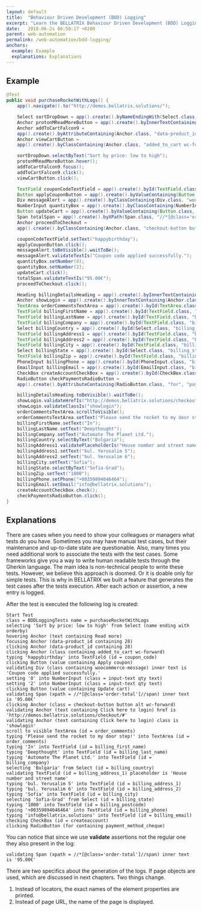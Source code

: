 ```yaml
---
layout: default
title:  "Behaviour Driven Development (BDD) Logging"
excerpt: "Learn the BELLATRIX Behaviour Driven Development (BDD) Logging works and how to use it."
date:   2018-06-2s 06:50:17 +0200
parent: web-automation
permalink: /web-automation/bdd-logging/
anchors:
  example: Example
  explanations: Explanations
---
```

Example
-------
```java
@Test
public void purchaseRocketWithLogs() {
    app().navigate().to("http://demos.bellatrix.solutions/");

    Select sortDropDown = app().create().byNameEndingWith(Select.class, "orderby");
    Anchor protonMReadMoreButton = app().create().byInnerTextContaining(Anchor.class, "Read more");
    Anchor addToCartFalcon9 =
    app().create().byAttributeContaining(Anchor.class, "data-product_id", "28").toBeClickable();
    Anchor viewCartButton =
    app().create().byClassContaining(Anchor.class, "added_to_cart wc-forward").toBeClickable();

    sortDropDown.selectByText("Sort by price: low to high");
    protonMReadMoreButton.hover();
    addToCartFalcon9.focus();
    addToCartFalcon9.click();
    viewCartButton.click();

    TextField couponCodeTextField = app().create().byId(TextField.class, "coupon_code");
    Button applyCouponButton = app().create().byValueContaining(Button.class, "Apply coupon");
    Div messageAlert = app().create().byClassContaining(Div.class, "woocommerce-message");
    NumberInput quantityBox = app().create().byClassContaining(NumberInput.class, "input-text qty text");
    Button updateCart = app().create().byValueContaining(Button.class, "Update cart").toBeClickable();
    Span totalSpan = app().create().byXPath(Span.class, "//*[@class='order-total']//span");
    Anchor proceedToCheckout =
    app().create().byClassContaining(Anchor.class, "checkout-button button alt wc-forward");

    couponCodeTextField.setText("happybirthday");
    applyCouponButton.click();
    messageAlert.toBeVisible().waitToBe();
    messageAlert.validateTextIs("Coupon code applied successfully.");
    quantityBox.setNumber(0);
    quantityBox.setNumber(2);
    updateCart.click();
    totalSpan.validateTextIs("95.00€");
    proceedToCheckout.click();

    Heading billingDetailsHeading = app().create().byInnerTextContaining(Heading.class, "Billing details");
    Anchor showLogin = app().create().byInnerTextContaining(Anchor.class, "Click here to login");
    TextArea orderCommentsTextArea = app().create().byId(TextArea.class, "order_comments");
    TextField billingFirstName = app().create().byId(TextField.class, "billing_first_name");
    TextField billingLastName = app().create().byId(TextField.class, "billing_last_name");
    TextField billingCompany = app().create().byId(TextField.class, "billing_company");
    Select billingCountry = app().create().byId(Select.class, "billing_country");
    TextField billingAddress1 = app().create().byId(TextField.class, "billing_address_1");
    TextField billingAddress2 = app().create().byId(TextField.class, "billing_address_2");
    TextField billingCity = app().create().byId(TextField.class, "billing_city");
    Select billingState = app().create().byId(Select.class, "billing_state").toBeVisible().toBeClickable();
    TextField billingZip = app().create().byId(TextField.class, "billing_postcode");
    PhoneInput billingPhone = app().create().byId(PhoneInput.class, "billing_phone");
    EmailInput billingEmail = app().create().byId(EmailInput.class, "billing_email");
    CheckBox createAccountCheckBox = app().create().byId(CheckBox.class, "createaccount");
    RadioButton checkPaymentsRadioButton =
    app().create().byAttributeContaining(RadioButton.class, "for", "payment_method_cheque");

    billingDetailsHeading.toBeVisible().waitToBe();
    showLogin.validateHrefIs("http://demos.bellatrix.solutions/checkout/#");
    showLogin.validateClassIs("showlogin");
    orderCommentsTextArea.scrollToVisible();
    orderCommentsTextArea.setText("Please send the rocket to my door step!");
    billingFirstName.setText("In");
    billingLastName.setText("Deepthought");
    billingCompany.setText("Automate The Planet Ltd.");
    billingCountry.selectByText("Bulgaria");
    billingAddress1.validatePlaceholderIs("House number and street name");
    billingAddress1.setText("bul. Yerusalim 5");
    billingAddress2.setText("bul. Yerusalim 6");
    billingCity.setText("Sofia");
    billingState.selectByText("Sofia-Grad");
    billingZip.setText("1000");
    billingPhone.setPhone("+00359894646464");
    billingEmail.setEmail("info@bellatrix.solutions");
    createAccountCheckBox.check();
    checkPaymentsRadioButton.click();
}
```

Explanations
------------
There are cases when you need to show your colleagues or managers what tests do you have. Sometimes you may have manual test cases, but their maintenance and up-to-date state are questionable. Also, many times you need additional work to associate the tests with the test cases. Some frameworks give you a way to write human readable tests through the Gherkin language. The main idea is non-technical people to write these tests. However, we believe this approach is doomed. Or it is doable only for simple tests. This is why in BELLATRIX we built a feature that generates the test cases after the tests execution. After each action or assertion, a new entry is logged.

After the test is executed the following log is created:

```
Start Test
class = BDDLoggingTests name = purchaseRocketWithLogs
selecting 'Sort by price: low to high' from Select (name ending with orderby)
hovering Anchor (text containing Read more)
focusing Anchor (data-product_id containing 28)
clicking Anchor (data-product_id containing 28)
clicking Anchor (class containing added_to_cart wc-forward)
typing 'happybirthday' into TextField (id = coupon_code)
clicking Button (value containing Apply coupon)
validating Div (class containing woocommerce-message) inner text is 'Coupon code applied successfully.'
setting '0' into NumberInput (class = input-text qty text)
setting '2' into NumberInput (class = input-text qty text)
clicking Button (value containing Update cart)
validating Span (xpath = //*[@class='order-total']//span) inner text is '95.00€'
clicking Anchor (class = checkout-button button alt wc-forward)
validating Anchor (text containing Click here to login) href is 'http://demos.bellatrix.solutions/checkout/#'
validating Anchor (text containing Click here to login) class is 'showlogin'
scroll to visible TextArea (id = order_comments)
typing 'Please send the rocket to my door step!' into TextArea (id = order_comments)
typing 'In' into TextField (id = billing_first_name)
typing 'Deepthought' into TextField (id = billing_last_name)
typing 'Automate The Planet Ltd.' into TextField (id = billing_company)
selecting 'Bulgaria' from Select (id = billing_country)
validating TextField (id = billing_address_1) placeholder is 'House number and street name'
typing 'bul. Yerusalim 5' into TextField (id = billing_address_1)
typing 'bul. Yerusalim 6' into TextField (id = billing_address_2)
typing 'Sofia' into TextField (id = billing_city)
selecting 'Sofia-Grad' from Select (id = billing_state)
typing '1000' into TextField (id = billing_postcode)
typing '+00359894646464' into TextField (id = billing_phone)
typing 'info@bellatrix.solutions' into TextField (id = billing_email)
checking CheckBox (id = createaccount)
clicking RadioButton (for containing payment_method_cheque)
```

You can notice that since we use **validate** assertions not the regular one they also present in the log:
```
validating Span (xpath = //*[@class='order-total']//span) inner text is '95.00€'
```

There are two specifics about the generation of the logs. If page objects are used, which are discussed in next chapters. Two things change.
1. Instead of locators, the exact names of the element properties are printed.
2. Instead of page URL, the name of the page is displayed.